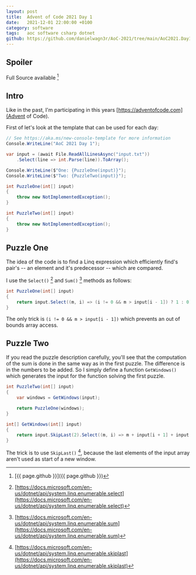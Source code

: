 ```yaml
---
layout: post
title:  Advent of Code 2021 Day 1
date:   2021-12-01 22:00:00 +0100
category: software
tags:   aoc software csharp dotnet
github: https://github.com/danielwagn3r/AoC-2021/tree/main/AoC2021.Day1
---
```

## Spoiler

Full Source available [^1]


## Intro
Like in the past, I'm participating in this years [https://adventofcode.com](Advent of Code).

First of let's look at the template that can be used for each day:

```csharp
// See https://aka.ms/new-console-template for more information
Console.WriteLine("AoC 2021 Day 1");

var input = (await File.ReadAllLinesAsync("input.txt"))
    .Select(line => int.Parse(line)).ToArray();

Console.WriteLine($"One: {PuzzleOne(input)}");
Console.WriteLine($"Two: {PuzzleTwo(input)}");

int PuzzleOne(int[] input)
{
    throw new NotImplementedException();
}

int PuzzleTwo(int[] input)
{
    throw new NotImplementedException();
}
```

## Puzzle One

The idea of the code is to find a Linq expression which efficiently find's pair's -- an element and it's predecessor -- which are compared.

I use the `Select()` [^2] and `Sum()` [^3] methods as follows:
```csharp
int PuzzleOne(int[] input)
{
    return input.Select((m, i) => (i != 0 && m > input[i - 1]) ? 1 : 0).Sum();
}
```
The only trick is `(i != 0 && m > input[i - 1])` which prevents an out of bounds array access.

## Puzzle Two

If you read the puzzle description carefully, you'll see that the computation of the sum is done in the same way as in the first puzzle. The difference is in the numbers to be added. So I simply define a function `GetWindows()` which generates the input for the function solving the first puzzle.


```csharp
int PuzzleTwo(int[] input)
{
    var windows = GetWindows(input);

    return PuzzleOne(windows);
}

int[] GetWindows(int[] input)
{
    return input.SkipLast(2).Select((m, i) => m + input[i + 1] + input[i + 2]).ToArray();
}
```

The trick is to use `SkipLast()` [^4], because the last elements of the input array aren't used as start of a new window.

[^1]: [{{ page.github }}]({{ page.github }})
[^2]: [https://docs.microsoft.com/en-us/dotnet/api/system.linq.enumerable.select](https://docs.microsoft.com/en-us/dotnet/api/system.linq.enumerable.select)
[^3]: [https://docs.microsoft.com/en-us/dotnet/api/system.linq.enumerable.sum](https://docs.microsoft.com/en-us/dotnet/api/system.linq.enumerable.sum)
[^4]: [https://docs.microsoft.com/en-us/dotnet/api/system.linq.enumerable.skiplast](https://docs.microsoft.com/en-us/dotnet/api/system.linq.enumerable.skiplast)
